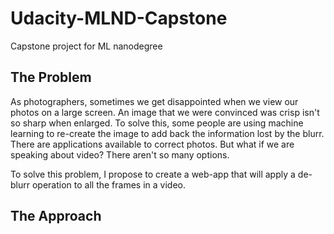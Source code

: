 # Udacity-MLND-Capstone
Capstone project for ML nanodegree

## The Problem
As photographers, sometimes we get disappointed when we view our photos on a large screen. An image that we were convinced was crisp isn't so sharp when enlarged. To solve this, some people are using machine learning to re-create the image to add back the information lost by the blurr. There are applications available to correct photos. But what if we are speaking about video? There aren't so many options. 

To solve this problem, I propose to create a web-app that will apply a de-blurr operation to all the frames in a video. 

## The Approach
